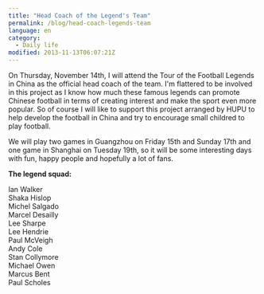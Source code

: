 ```yaml
---
title: "Head Coach of the Legend's Team"
permalink: /blog/head-coach-legends-team
language: en
category:
  - Daily life
modified: 2013-11-13T06:07:21Z
---
```


On Thursday, November 14th, I will attend the Tour of the Football Legends in China as the official head coach of the team. I'm flattered to be involved in this project as I know how much these famous legends can promote Chinese football in terms of creating interest and make the sport even more popular. So of course I will like to support this project arranged by HUPU to help develop the football in China and try to encourage small childred to play football.

We will play two games in Guangzhou on Friday 15th and Sunday 17th and one game in Shanghai on Tuesday 19th, so it will be some interesting days with fun, happy people and hopefully a lot of fans.

**The legend squad:**

Ian Walker  
Shaka Hislop  
Michel Salgado  
Marcel Desailly  
Lee Sharpe  
Lee Hendrie  
Paul McVeigh  
Andy Cole  
Stan Collymore  
Michael Owen  
Marcus Bent  
Paul Scholes
